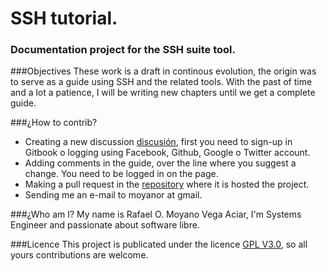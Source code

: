 SSH tutorial.
=======
### Documentation project for the SSH suite tool.

###Objectives
These work is a draft in continous evolution, the origin was to serve as a guide using SSH and the related tools. With the past of time and a lot a patience, I will be writing new chapters until we get a complete guide.

###¿How to contrib?
- Creating a new discussion [discusión](https://www.gitbook.com/book/rmoyano/sshforeveryone/discussions), first you need to sign-up in Gitbook o logging using Facebook, Github, Google o Twitter account. 
- Adding comments in the guide, over the line where you suggest a change. You need to be logged in on the page.
- Making a pull request in the [repository](https://github.com/rmoyano/sshforeveryone "Repository") where it is hosted the project.
- Sending me an e-mail to moyanor at gmail.

###¿Who am I?
My name is Rafael O. Moyano Vega Aciar, I'm Systems Engineer and passionate about software libre. 

###Licence
This project is publicated under the licence [GPL V3.0](http://www.gnu.org/licenses/gpl-3.0.html "Licence"), so all yours contributions are welcome.

